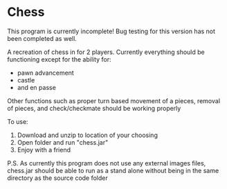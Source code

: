 # Chess
This program is currently incomplete! Bug testing for this version has not been completed as well.

A recreation of chess in for 2 players.
Currently everything should be functioning except for the ability for: 
- pawn advancement
- castle
- and en passe 

Other functions such as proper turn based movement of a pieces, removal of pieces, and check/checkmate should be working properly


To use:

1. Download and unzip to location of your choosing
2. Open folder and run "chess.jar"
3. Enjoy with a friend

P.S. As currently this program does not use any external images files, chess.jar should be able to run as a stand alone  without being in the same directory as the source code folder
